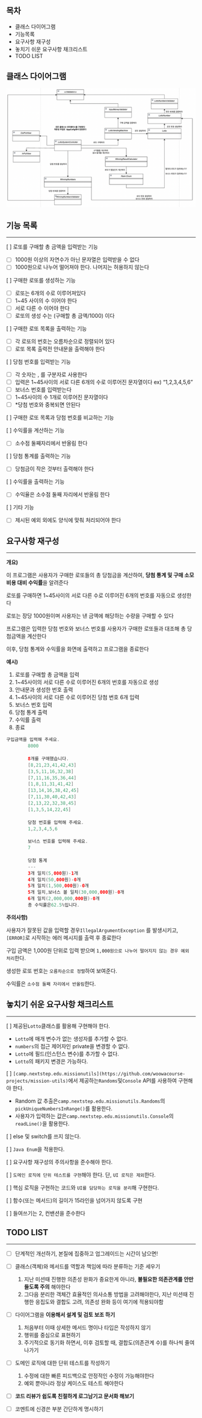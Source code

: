 ## 목차

- 클래스 다이어그램
- 기능목록
- 요구사항 재구성
- 놓치기 쉬운 요구사항 채크리스트
- TODO LIST

## 클래스 다이어그램

![lotto-misson-class-diagram](./action-class-diagram.png)

## 기능 목록

---

[  ] 로또를 구매할 총 금액을 입력받는 기능

- [  ] 1000원 이상의 자연수가 아닌 문자열은 입력받을 수 없다
- [  ] 1000원으로 나누어 떨어져야 한다. 나머지는 허용하지 않는다

[  ] 구매한 로또를 생성하는 기능

- [  ]  로또는 6개의 수로 이루어져있다
- [  ]  1~45 사이의 수 이어야 한다
- [  ] 서로 다른 수 이어야 한다
- [  ] 로또의 생성 수는 (구매할 총 금액/1000) 이다

[  ]  구매한 로또 목록을 출력하는 기능

- [  ] 각 로또의 번호는 오름차순으로 정렬되어 있다
- [  ] 로또 목록 출력전 안내문을 출력해야 한다

[  ] 당첨 번호를 입력받는 기능

- [  ] 각 숫자는 , 를 구분자로 사용한다
- [  ] 입력은 1~45사이의 서로 다른 6개의 수로 이루어진 문자열이다 ex) “1,2,3,4,5,6”
- [  ] 보너스 번호를 입력받는다
- [  ] 1~45사이의 수 1개로 이루어진 문자열이다
- [  ] *당첨 번호와 중복되면 안된다

[  ] 구매한 로또 목록과 당첨 번호를 비교하는 기능

[  ] 수익률을 계산하는 기능

- [  ] 소수점 둘째자리에서 반올림 한다

[  ] 당첨 통계를 출력하는 기능

- [  ] 당첨금이 작은 것부터 출력해야 한다

[  ] 수익률을 출력하는 기능

- [  ] 수익율은 소수점 둘째 자리에서 반올림 한다

[  ] 기타 기능

- [  ] 제시된 예외 외에도 양식에 맞춰 처리되어야 한다

## 요구사항 재구성

---

**개요)**

이 프로그램은 사용자가 구매한 로또들의 총 당첨금을 계산하여, **당첨 통계 및 구매 소모 비용 대비 수익률**을 알려준다

로또를 구매하면 1~45사이의 서로 다른 수로 이루어진 6개의 번호를 자동으로 생성한다

로또는 장당 1000원이며 사용자는 낸 금액에 해당하는 수량을 구매할 수 있다

프로그램은 입력한 당첨 번호와 보너스 번호를 사용자가 구매한 로또들과 대조해 총 당첨금액을 계산한다

이후, 당첨 통계와 수익률을 화면에 출력하고 프로그램을 종료한다

**예시)**

1. 로또를 구매할 총 금액을 입력
2. 1~45사이의 서로 다른 수로 이루어진 6개의 번호를 자동으로 생성
3. 안내문과 생성한 번호 출력
4. 1~45사이의 서로 다른 수로 이루어진 당첨 번호 6개 입력
5. 보너스 번호 입력
6. 당첨 통계 출력
7. 수익률 출력
8. 종료

```java
구입금액을 입력해 주세요.
        8000

        8개를 구매했습니다.
        [8,21,23,41,42,43]
        [3,5,11,16,32,38]
        [7,11,16,35,36,44]
        [1,8,11,31,41,42]
        [13,14,16,38,42,45]
        [7,11,30,40,42,43]
        [2,13,22,32,38,45]
        [1,3,5,14,22,45]

        당첨 번호를 입력해 주세요.
        1,2,3,4,5,6

        보너스 번호를 입력해 주세요.
        7

        당첨 통계
        ---
        3개 일치(5,000원)-1개
        4개 일치(50,000원)-0개
        5개 일치(1,500,000원)-0개
        5개 일치,보너스 볼 일치(30,000,000원)-0개
        6개 일치(2,000,000,000원)-0개
        총 수익률은62.5%입니다.
```

**주의사항)**

사용자가 잘못된 값을 입력할 경우`IllegalArgumentException`
를 발생시키고, `[ERROR]`로 시작하는 에러 메시지를 출력 후 종료한다

구입 금액은 1,000원 단위로 입력 받으며 `1,000원으로 나누어 떨어지지 않는 경우 예외 처리`한다.

생성한 로또 번호는 `오름차순으로 정렬`하여 보여준다.

수익률은 `소수점 둘째 자리에서 반올림`한다.

## 놓치기 쉬운 요구사항 채크리스트

---

[  ] 제공된`Lotto`클래스를 활용해 구현해야 한다.

- `Lotto`에 매개 변수가 없는 생성자를 추가할 수 없다.
- `numbers`의 접근 제어자인 private을 변경할 수 없다.
- `Lotto`에 필드(인스턴스 변수)를 추가할 수 없다.
- `Lotto`의 패키지 변경은 가능하다.

[  ] `[camp.nextstep.edu.missionutils](https://github.com/woowacourse-projects/mission-utils)`에서 제공하는`Randoms`및`Console`
API를 사용하여 구현해야 한다.

- Random 값 추출은`camp.nextstep.edu.missionutils.Randoms`의`pickUniqueNumbersInRange()`를 활용한다.
- 사용자가 입력하는 값은`camp.nextstep.edu.missionutils.Console`의`readLine()`을 활용한다.

[  ] else 및 switch를 쓰지 않는다.

[  ] `Java Enum`을 적용한다.

[  ] 요구사항 재구성의 주의사항을 준수해야 한다.

[  ] `도메인 로직에 단위 테스트를 구현`해야 한다. 단, `UI 로직은 제외`한다.

[  ] 핵심 로직을 구현하는 코드와 `UI를 담당하는 로직을 분리`해 구현한다.

[  ] 함수(또는 메서드)의 길이가 15라인을 넘어가지 않도록 구현

[  ] 들여쓰기는 2, 컨밴션을 준수한다


## TODO LIST

---

- [ ]  단계적인 개선하기, 본질에 집중하고 업그레이드는 시간이 남으면!

- [ ]  클래스(객체)와 메서드를 역할과 책임에 따라 분류하는 기준 세우기
    1. 지난 미션때 진행한 의존성 완화가 중요한게 아니라, **불필요한 의존관계를 안만들도록 주의** 해야한다
    2. 그다음 분리한 객체간 효율적인 의사소통 방법을 고려해야한다, 지난 미션때 진행한 응집도와 결합도 고려, 의존성 완화 등이 여기에 적용되야함

- [ ]  다이어그램을 **이용해서 설계 및 검토 보조 하기**
    1. 처음부터 이때 상세한 메서드 명이나 타입은 작성하지 않기
    2. 행위를 중심으로 표현하기
    3. 주기적으로 동기화 하면서, 이후 검토할 때, 결합도(의존관계 수)를 하나씩 줄여나가기

- [ ]  도메인 로직에 대한 단위 테스트를 작성하기
    1. 수정에 대한 빠른 피드백으로 안정적인 수정이 가능해야한다
    2. 예외 뿐아니라 정상 케이스도 테스트 해야한다

- [ ]  **코드 리뷰가 쉽도록 친절하게 로그남기고 문서화 해보기**

- [ ]  코멘트에 신경쓴 부분 간단하게 명시하기